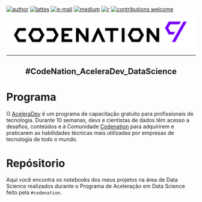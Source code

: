 [![author](https://img.shields.io/badge/autor-tsantunes-yellowgreen)](https://www.linkedin.com/in/tsantunes/)
[![lattes](https://img.shields.io/badge/lattes-tsantunes-lightgrey)](http://lattes.cnpq.br/4412029221635494)
[![e-mail](https://img.shields.io/badge/contact-e--mail-red)](tsantunes@gmail.com)
[![medium](https://img.shields.io/badge/blog-medium-success)](https://medium.com/@tsantunes)
[![r](https://img.shields.io/badge/r-R--4.0.0-informational)](https://cran.r-project.org/bin/windows/base/rtest.html)
[![contributions welcome](https://img.shields.io/badge/contributions-welcome-brightgreen.svg?style=flat)](https://github.com/tsantunes/CodeNation_AceleraDev_DataScience/issues)

<p align="center">
  <img src="/img/codenation_logo.png" >
</p>

---

<h2 align="center">
#CodeNation_AceleraDev_DataScience
</h2>

# Programa

O [AceleraDev](https://www.codenation.dev/aceleradev/ds-online-1/) é um programa de capacitação gratuito para profissionais de tecnologia. Durante 10 semanas, devs e cientistas de dados têm acesso a desafios, conteúdos e à Comunidade [Codenation](https://www.codenation.dev/) para adquirirem e praticarem as habilidades técnicas mais utilizadas por empresas de tecnologia de todo o mundo.

# Repósitorio

Aqui você encontra os notebooks dos meus projetos na área de Data Science realizados durante o Programa de Aceleração em Data Science feito pela `#codenation`.





